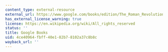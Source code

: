 ```yaml
---
content_type: external-resource
external_url: https://www.google.com/books/edition/The_Roman_Revolution/szDRmf76K54C?hl=en&gbpv=1
has_external_license_warning: true
license: https://en.wikipedia.org/wiki/All_rights_reserved
status: ''
title: Google Books
uid: 4ce40964-fbff-40e1-82b7-8102a37c8b8c
wayback_url: ''
---
```

